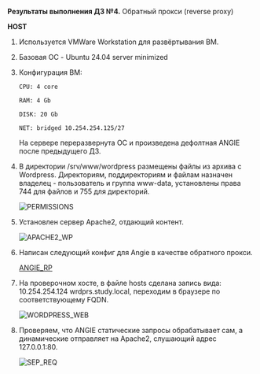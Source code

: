 **Результаты выполнения ДЗ №4.**
Обратный прокси (reverse proxy)

**HOST**
1. Используется VMWare Workstation для развёртывания ВМ.
2. Базовая ОС - Ubuntu 24.04 server minimized
3. Конфигурация ВМ:

   ```
   CPU: 4 core

   RAM: 4 Gb

   DISK: 20 Gb

   NET: bridged 10.254.254.125/27
   ```
   На сервере переразвернута ОС и произведена дефолтная  ANGIE после предыдущего ДЗ.
   
4. В директории /srv/www/wordpress размещены файлы из архива с Wordpress. Директориям, поддиректориям и файлам назначен владелец - пользователь и группа www-data, установлены права 744 для файлов и 755 для директорий.
   
   ![PERMISSIONS]()

5. Установлен сервер Apache2, отдающий контент.

   ![APACHE2_WP]()

7. Написан следующий конфиг для Angie в качестве обратного прокси.
   
   [ANGIE_RP]()

8. На проверочном хосте, в файле hosts сделана запись вида: 10.254.254.124 wrdprs.study.local, переходим в браузере по соответствующему FQDN.

   ![WORDPRESS_WEB]()

9. Проверяем, что ANGIE статические запросы обрабатывает сам, а динамические отправляет на Apache2, слушающий адрес 127.0.0.1:80.

   ![SEP_REQ]()

